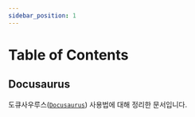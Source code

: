 ```yaml
---
sidebar_position: 1
---
```


# Table of Contents

## Docusaurus
도큐사우루스([`Docusaurus`](https://docusaurus.io/)) 사용법에 대해 정리한 문서입니다.
